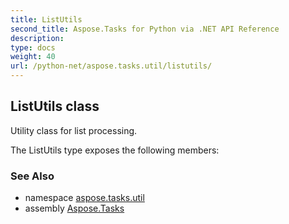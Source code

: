 ```yaml
---
title: ListUtils
second_title: Aspose.Tasks for Python via .NET API Reference
description: 
type: docs
weight: 40
url: /python-net/aspose.tasks.util/listutils/
---
```


## ListUtils class

Utility class for list processing.

The ListUtils type exposes the following members:

### See Also

* namespace [aspose.tasks.util](/tasks/python-net/aspose.tasks.util/)
* assembly [Aspose.Tasks](/tasks/python-net/)

